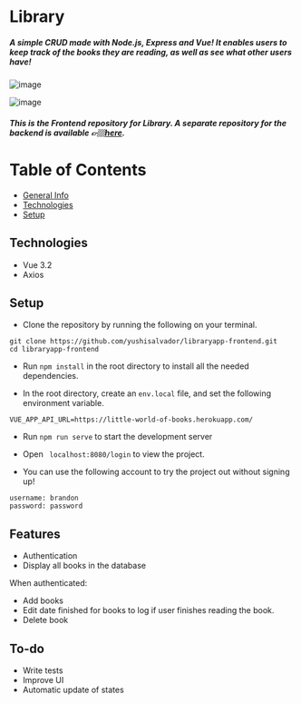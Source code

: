 # Library
##### A simple CRUD made with Node.js, Express and Vue! It enables users to keep track of the books they are reading, as well as see what other users have!

![image](https://user-images.githubusercontent.com/84162315/183370309-dc07b1ff-e99f-4d85-95cc-d962a9711a99.png)

![image](https://user-images.githubusercontent.com/84162315/183370261-08760477-3526-4a16-a17a-21286f4cdf01.png)


##### This is the Frontend repository for Library. A separate repository for the backend is available 👉🏼[here](https://github.com/yushisalvador/libraryapp-backend).
# Table of Contents
* [General Info](#library)
* [Technologies](#technologies)
* [Setup](#setup)

## Technologies
- Vue 3.2
- Axios

## Setup
* Clone the repository by running the following on your terminal.
```
git clone https://github.com/yushisalvador/libraryapp-frontend.git
cd libraryapp-frontend
```

* Run ``` npm install ``` in the root directory to install all the needed dependencies.

* In the root directory, create an ``` env.local ``` file, and set the following environment variable.

```
VUE_APP_API_URL=https://little-world-of-books.herokuapp.com/
```
* Run ``` npm run serve ``` to start the development server

* Open ``` localhost:8080/login``` to view the project.

* You can use the following account to try the project out without signing up!
```
username: brandon
password: password
```

## Features 
* Authentication
* Display all books in the database

 When authenticated: 
* Add books
* Edit date finished for books to log if user finishes reading the book.
* Delete book

## To-do
* Write tests
* Improve UI 
* Automatic update of states

